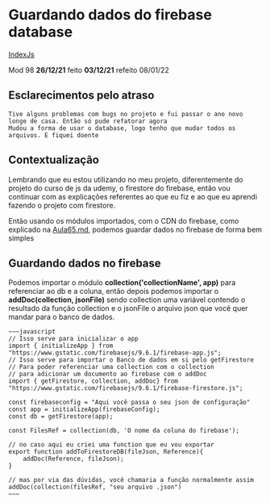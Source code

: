# Guardando dados do firebase database
[IndexJs](../IndexJs.md)

Mod 98 **26/12/21** feito **03/12/21** refeito 08/01/22

## Esclarecimentos pelo atraso

    Tive alguns problemas com bugs no projeto e fui passar o ano novo longe de casa. Então só pude refatorar agora
    Mudou a forma de usar o database, logo tenho que mudar todos os arquivos. E fiquei doente

## Contextualização

Lembrando que eu estou utilizando no meu projeto, diferentemente do projeto do curso de js da udemy, o firestore do firebase, então vou continuar com as explicações referentes ao que eu fiz e ao que eu aprendi fazendo o projeto com firestore.

Então usando os módulos importados, com o CDN do firebase, como explicado na [Aula65.md](Aula65.md), podemos guardar dados no firebase de forma bem simples

## Guardando dados no firebase

Podemos importar o módulo **collection('collectionName', app)** para referenciar ao db e a coluna, então depois podemos importar o **addDoc(collection, jsonFile)** sendo collection uma variável contendo o resultado da função collection e o jsonFile o arquivo json que você quer mandar para o banco de dados.

    ~~~javascript
    // Isso serve para inicializar o app
    import { initializeApp } from "https://www.gstatic.com/firebasejs/9.6.1/firebase-app.js";
    // Isso serve para importar o Banco de dados em si pelo getFirestore
    // Para poder referenciar uma collection com o collection
    // para adicionar um documento ao firebase com o addDoc
    import { getFirestore, collection, addDoc} from "https://www.gstatic.com/firebasejs/9.6.1/firebase-firestore.js";

    const firebaseconfig = "Aqui você passa o seu json de configuração"
    const app = initializeApp(firebaseConfig);
    const db = getFirestore(app);

    const FilesRef = collection(db, 'O nome da coluna do firebase');

    // no caso aqui eu criei uma function que eu vou exportar
    export function addToFirestoreDB(fileJson, Reference){
        addDoc(Reference, fileJson);
    }

    // mas por via das dúvidas, você chamaria a função normalmente assim
    addDoc(collection(filesRef, "seu arquivo .json")
    ~~~
